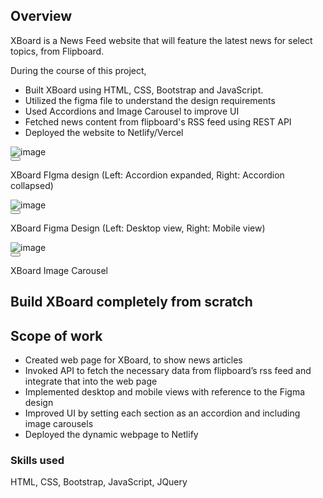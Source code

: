 <div class=""><section class="styles_milestone__Qzjm7" id="overview"><div class="html-parser"><div><div class=""><span class="leading-relaxed "><h1>Overview</h1>
<p>XBoard is a News Feed website that will feature the latest news for select topics, from Flipboard.</p>
<p>During the course of this project,</p>
<ul>
<li>Built XBoard using HTML, CSS, Bootstrap and JavaScript.</li>
<li>Utilized the figma file to understand the design requirements</li>
<li>Used Accordions and Image Carousel to improve UI</li>
<li>Fetched news content from flipboard's RSS feed using REST API</li>
<li>Deployed the website to Netlify/Vercel</li>
</ul>
<div class="image-container"></div></span><span><div class="my-4 flex flex-wrap gap-6"><div class="md:max-w-[320px] inline-flex flex-col text-center"><div data-rmiz-wrap="visible"><div class=" image-container undefined"><img loading="lazy" alt="image" src="https://directus.crio.do/assets/856a1f61-b124-4408-a5b6-d9a0bed3f2cd?" class="real-image relative
            duration-700 ease-in-out grayscale-0 blur-0 scale-100"></div><button aria-label="Zoom image" data-rmiz-btn-open="true"></button></div><p class="mt-2">XBoard FIgma design (Left: Accordion expanded, Right: Accordion collapsed)</p></div><div class="md:max-w-[320px] inline-flex flex-col text-center"><div data-rmiz-wrap="visible"><div class=" image-container undefined"><img loading="lazy" alt="image" src="https://directus.crio.do/assets/b96a7da1-f1c3-4f60-8e6d-d00009826f4a?" class="real-image relative
            duration-700 ease-in-out grayscale-0 blur-0 scale-100"></div><button aria-label="Zoom image" data-rmiz-btn-open="true"></button></div><p class="mt-2">XBoard Figma Design (Left: Desktop view, Right: Mobile view)</p></div><div class="md:max-w-[320px] inline-flex flex-col text-center"><div data-rmiz-wrap="visible"><div class=" image-container undefined"><img loading="lazy" alt="image" src="https://directus.crio.do/assets/8e15a16e-2961-4c00-aa3d-d87be9d1901c?" class="real-image relative
            duration-700 ease-in-out grayscale-0 blur-0 scale-100"></div><button aria-label="Zoom image" data-rmiz-btn-open="true"></button></div><p class="mt-2">XBoard Image Carousel</p></div></div></span><span class="leading-relaxed "></span></div></div></div></section><section class="styles_milestone__Qzjm7" id="me-xboard-milestone-1"><div class="html-parser"><div><div class=""><span class="leading-relaxed "><h1>Build XBoard completely from scratch</h1>
<h2>Scope of work</h2>
<ul>
<li>Created web page for XBoard, to show news articles</li>
<li>Invoked API to fetch the necessary data from flipboard’s rss feed and integrate that into the web page</li>
<li>Implemented desktop and mobile views with reference to the Figma design</li>
<li>Improved UI by setting each section as an accordion and including image carousels</li>
<li>Deployed the dynamic webpage to Netlify</li>
</ul>
<h3>Skills used</h3>
<p>HTML, CSS, Bootstrap, JavaScript, JQuery</p></span></div></div></div></section><div class="py-4 md:py-8"></div></div>
